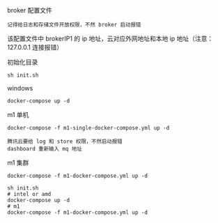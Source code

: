 broker 配置文件

    记得给日志和存储文件开放权限，不然 broker 启动报错

该配置文件中  brokerIP1 的 ip 地址，云对应外网地址和本地 ip 地址（注意：127.0.0.1 连接报错）


初始化目录

    sh init.sh

windows

    docker-compose up -d

m1 单机

    docker-compose -f m1-single-docker-compose.yml up -d

    腾讯云要给 log 和 store 权限，不然启动报错
    dashboard 重新输入 mq 地址

m1 集群
    
    docker-compose -f m1-docker-compose.yml up -d

    sh init.sh
    # intel or amd
    docker-compose up -d   
    # m1 
    docker-compose -f m1-docker-compose.yml up -d
